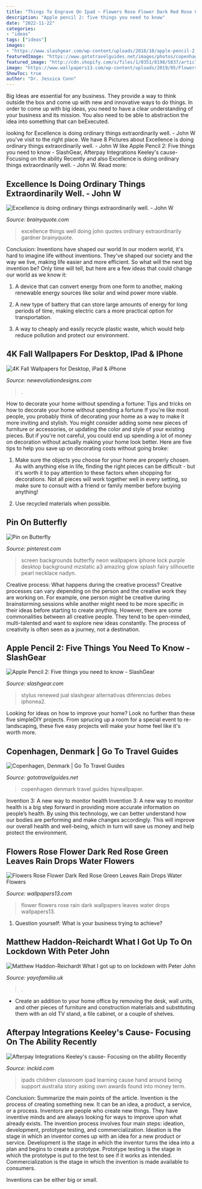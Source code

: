 ```yaml
---
title: "Things To Engrave On Ipad ~ Flowers Rose Flower Dark Red Rose Green Leaves Rain Drops Water Flowers"
description: "Apple pencil 2: five things you need to know"
date: "2022-11-22"
categories:
- "ideas"
tags: ["ideas"]
images:
- "https://www.slashgear.com/wp-content/uploads/2018/10/apple-pencil-2.jpg"
featuredImage: "https://www.gototravelguides.net/images/photos/copenhagen_P1030680.jpg"
featured_image: "http://cdn.shopify.com/s/files/1/0351/8198/5837/articles/School_children_with_iPads_keeleys_cause_1200x1200.jpg?v=1589515471"
image: "https://www.wallpapers13.com/wp-content/uploads/2019/05/Flowers-Rose-flower-dark-red-rose-green-leaves-rain-drops-water-flowers-HD-Wallpapers-3840x2400-1920x1440.jpg"
ShowToc: true
author: "Dr. Jessica Conn"
---
```



Big Ideas are essential for any business. They provide a way to think outside the box and come up with new and innovative ways to do things. In order to come up with big ideas, you need to have a clear understanding of your business and its mission. You also need to be able to abstraction the idea into something that can beExecuted.

	

		
looking for Excellence is doing ordinary things extraordinarily well. - John W you've visit to the right place. We have 8 Pictures about Excellence is doing ordinary things extraordinarily well. - John W like Apple Pencil 2: Five things you need to know - SlashGear, Afterpay Integrations Keeley&#039;s cause- Focusing on the ability Recently and also Excellence is doing ordinary things extraordinarily well. - John W. Read more:
		
    
## Excellence Is Doing Ordinary Things Extraordinarily Well. - John W

<img loading=lazy src="https://www.brainyquote.com/photos_tr/en/j/johnwgardner/132801/johnwgardner1-2x.jpg" onerror="this.onerror=null;this.src='https://tse1.mm.bing.net/th?id=OIP.HkwGlnYuIthSLY5DhEZILQHaD4&amp;pid=15.1';" alt="Excellence is doing ordinary things extraordinarily well. - John W">

_Source: brainyquote.com_

>excellence things well doing john quotes ordinary extraordinarily gardner brainyquote. 

	

Conclusion: Inventions have shaped our world
In our modern world, it's hard to imagine life without inventions. They've shaped our society and the way we live, making life easier and more efficient.
So what will the next big invention be? Only time will tell, but here are a few ideas that could change our world as we know it:

1. A device that can convert energy from one form to another, making renewable energy sources like solar and wind power more viable.

2. A new type of battery that can store large amounts of energy for long periods of time, making electric cars a more practical option for transportation.

3. A way to cheaply and easily recycle plastic waste, which would help reduce pollution and protect our environment.

    
## 4K Fall Wallpapers For Desktop, IPad &amp; IPhone

<img loading=lazy src="https://newevolutiondesigns.com/images/freebies/4k-fall-ipad-wallpaper-5.jpg" onerror="this.onerror=null;this.src='https://tse1.mm.bing.net/th?id=OIP.ZEbds-orbAcbvQgldqjD7QHaHa&amp;pid=15.1';" alt="4K Fall Wallpapers for Desktop, iPad &amp; iPhone">

_Source: newevolutiondesigns.com_

>. 

	

How to decorate your home without spending a fortune: Tips and tricks on how to decorate your home without spending a fortune
If you're like most people, you probably think of decorating your home as a way to make it more inviting and stylish. You might consider adding some new pieces of furniture or accessories, or updating the color and style of your existing pieces. But if you're not careful, you could end up spending a lot of money on decoration without actually making your home look better. Here are five tips to help you save up on decorating costs without going broke: 
1. Make sure the objects you choose for your home are properly chosen. As with anything else in life, finding the right pieces can be difficult - but it's worth it to pay attention to these factors when shopping for decorations. Not all pieces will work together well in every setting, so make sure to consult with a friend or family member before buying anything! 

2. Use recycled materials when possible.

    
## Pin On Butterfly

<img loading=lazy src="https://i.pinimg.com/736x/71/32/fc/7132fc239680b5a0f85f970729123b3d.jpg" onerror="this.onerror=null;this.src='https://tse2.mm.bing.net/th?id=OIP.oYH-T01eLwrxd0BEo4GVSgHaJ4&amp;pid=15.1';" alt="Pin on Butterfly">

_Source: pinterest.com_

>screen backgrounds butterfly neon wallpapers iphone lock purple desktop background mzstatic a3 amazing glow splash fairy silhouette pearl necklace nadyn. 

	

Creative process: What happens during the creative process?
Creative processes can vary depending on the person and the creative work they are working on. For example, one person might be creative during brainstorming sessions while another might need to be more specific in their ideas before starting to create anything. However, there are some commonalities between all creative people. They tend to be open-minded, multi-talented and want to explore new ideas constantly. The process of creativity is often seen as a journey, not a destination.

    
## Apple Pencil 2: Five Things You Need To Know - SlashGear

<img loading=lazy src="https://www.slashgear.com/wp-content/uploads/2018/10/apple-pencil-2.jpg" onerror="this.onerror=null;this.src='https://tse3.mm.bing.net/th?id=OIP.CotR4qTl5FyNLwSqNMKJ1QHaE1&amp;pid=15.1';" alt="Apple Pencil 2: Five things you need to know - SlashGear">

_Source: slashgear.com_

>stylus renewed jual slashgear alternativas diferencias debes iphonea2. 

	

Looking for ideas on how to improve your home? Look no further than these five simpleDIY projects. From sprucing up a room for a special event to re-landscaping, these five easy projects will make your home feel like it's worth more.

    
## Copenhagen, Denmark | Go To Travel Guides

<img loading=lazy src="https://www.gototravelguides.net/images/photos/copenhagen_P1030680.jpg" onerror="this.onerror=null;this.src='https://tse1.mm.bing.net/th?id=OIP.Z8EgIVn9Mzvoq1c7pUDAPAHaFj&amp;pid=15.1';" alt="Copenhagen, Denmark | Go To Travel Guides">

_Source: gototravelguides.net_

>copenhagen denmark travel guides hipwallpaper. 

	

Invention 3: A new way to monitor health
Invention 3: A new way to monitor health is a big step forward in providing more accurate information on people’s health. By using this technology, we can better understand how our bodies are performing and make changes accordingly. This will improve our overall health and well-being, which in turn will save us money and help protect the environment.

    
## Flowers Rose Flower Dark Red Rose Green Leaves Rain Drops Water Flowers

<img loading=lazy src="https://www.wallpapers13.com/wp-content/uploads/2019/05/Flowers-Rose-flower-dark-red-rose-green-leaves-rain-drops-water-flowers-HD-Wallpapers-3840x2400-1920x1440.jpg" onerror="this.onerror=null;this.src='https://tse1.mm.bing.net/th?id=OIP.gn48ATBC-pAWTRByPEsJnAHaFj&amp;pid=15.1';" alt="Flowers Rose Flower Dark Red Rose Green Leaves Rain Drops Water Flowers">

_Source: wallpapers13.com_

>flower flowers rose rain dark wallpapers leaves water drops wallpapers13. 

	

1. Question yourself: What is your business trying to achieve? 

    
## Matthew Haddon-Reichardt What I Got Up To On Lockdown With Peter John

<img loading=lazy src="https://cdn.shopify.com/s/files/1/2156/7915/articles/Gary_Chase_8_1200x1698.jpg?v=1591710274" onerror="this.onerror=null;this.src='https://tse1.mm.bing.net/th?id=OIP.Apcb_K_UL6bd7OJOMqFulwHaKe&amp;pid=15.1';" alt="Matthew Haddon-Reichardt What I got up to on lockdown with Peter John">

_Source: yayofamilia.uk_

>. 

	

- Create an addition to your home office by removing the desk, wall units, and other pieces of furniture and construction materials and substituting them with an old TV stand, a file cabinet, or a couple of shelves.

    
## Afterpay Integrations Keeley&#039;s Cause- Focusing On The Ability Recently

<img loading=lazy src="http://cdn.shopify.com/s/files/1/0351/8198/5837/articles/School_children_with_iPads_keeleys_cause_1200x1200.jpg?v=1589515471" onerror="this.onerror=null;this.src='https://tse3.mm.bing.net/th?id=OIP.yR6iyozw-5UVHS3tVt6l1gHaFj&amp;pid=15.1';" alt="Afterpay Integrations Keeley&#039;s cause- Focusing on the ability Recently">

_Source: inckid.com_

>ipads children classroom ipad learning cause hand around being support australia story asking own awards found into money term. 

	

Conclusion: Summarize the main points of the article.
Invention is the process of creating something new. It can be an idea, a product, a service, or a process. Inventors are people who create new things. They have inventive minds and are always looking for ways to improve upon what already exists.
The invention process involves four main steps: ideation, development, prototype testing, and commercialization. Ideation is the stage in which an inventor comes up with an idea for a new product or service. Development is the stage in which the inventor turns the idea into a plan and begins to create a prototype. Prototype testing is the stage in which the prototype is put to the test to see if it works as intended. Commercialization is the stage in which the invention is made available to consumers.

Inventions can be either big or small.

